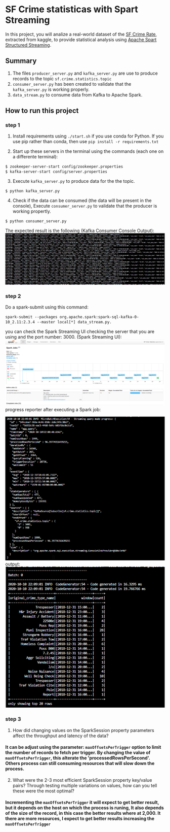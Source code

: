 # SF Crime statisticas with Spart Streaming

In this project,  you will analize a real-world dataset of the [SF Crime Rate](https://www.kaggle.com/c/sfcrime), extracted from kaggle, to provide statistical analysis using [Apache Spart Structured Streaming](https://spark.apache.org/docs/latest/structured-streaming-programming-guide.html).

## Summary
1. The files `producer_server.py` and `kafka_server.py` are use to produce records to the topic `sf.crime.statistics.topic`
2. `consumer_server.py` has been created to validate that the `kafka_server.py` is working properly.
3. `data_stream.py` to consume data from Kafka to Apache Spark.

## How to run this project
### step 1
1. Install requirements using `./start.sh` if you use conda for Python. If you use pip rather than conda, then use `pip install -r requirements.txt`

2. Start up these servers in the terminal using the commands (each one on a differente terminal):
```
$ zookeeper-server-start config/zookeeper.properties
$ kafka-server-start config/server.properties
```
3. Execute `kafka_server.py` to produce data for the the topic.
```
$ python kafka_server.py
```
4. Check if the data can be consumed (the data will be present in the console), Execute `consumer_server.py` to validate that the producer is working propertly.
```
$ python consumer_server.py
```
The expected result is the following (Kafka Consumer Console Output):
![kafka-server-console-output.png](./image/kafka-consumer-console-output.PNG)


### step 2
Do a spark-submit using this command:
```
spark-submit --packages org.apache.spark:spark-sql-kafka-0-10_2.11:2.3.4 --master local[*] data_stream.py.
```
you can check the Spark Streaming UI checking the server that you are using and the port number: 3000.
(Spark Streaming UI):
![Spark_streaming_UI.png](./image/Spark_streaming_UI.PNG)
progress reporter after executing a Spark job:

![stream_process.PNG](./image/stream_process.PNG)
output:
![output.PNG](./image/output.PNG)

### step 3

1. How did changing values on the SparkSession property parameters affect the throughput and latency of the data?

#### It can be adjust using the parameter:  `maxOffsetsPerTrigger` option to limit the number of records to fetch per trigger.   By changing the value of `maxOffsetsPerTrigger`, this alterate the 'processedRowsPerSecond'.  Others process can still consuming resources that will slow down the process.

2. What were the 2-3 most efficient SparkSession property key/value pairs? Through testing multiple variations on values, how can you tell these were the most optimal?

#### Incrementing the `maxOffsetsPerTrigger` it will expect to get better result, but it depends on the host on which the process is runing, It also depends of the size of the record, in this case the better results where at 2,000.  It there are more resources, I expect to get better results increasing the `maxOffsetsPerTrigger`


